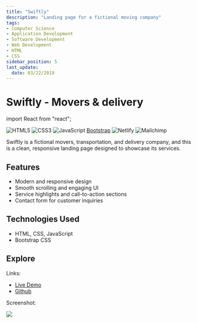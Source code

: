 ```yaml
---
title: "Swiftly"
description: "Landing page for a fictional moving company"
tags: 
- Computer Science
- Application Development
- Software Development
- Web Development
- HTML
- CSS
sidebar_position: 5
last_update:
  date: 03/22/2019
---
```



# Swiftly - Movers & delivery

import React from "react";

![HTML5](https://img.shields.io/badge/html5-%23E34F26.svg?style=for-the-badge&logo=html5&logoColor=white) ![CSS3](https://img.shields.io/badge/css3-%231572B6.svg?style=for-the-badge&logo=css3&logoColor=white) 	![JavaScript](https://img.shields.io/badge/javascript-%23323330.svg?style=for-the-badge&logo=javascript&logoColor=%23F7DF1E) [Bootstrap](https://img.shields.io/badge/bootstrap-%238511FA.svg?style=for-the-badge&logo=bootstrap&logoColor=white)  ![Netlify](https://img.shields.io/badge/netlify-%23000000.svg?style=for-the-badge&logo=netlify&logoColor=#00C7B7) ![Mailchimp](https://img.shields.io/badge/mailchimp--%23FFE01B?style=for-the-badge&logo=mailchimp) 

Swiftly is a fictional movers, transportation, and delivery company, and this is a clean, responsive landing page designed to showcase its services.  

## Features  

- Modern and responsive design  
- Smooth scrolling and engaging UI  
- Service highlights and call-to-action sections  
- Contact form for customer inquiries  

## Technologies Used  

- HTML, CSS, JavaScript  
- Bootstrap CSS 


## Explore 

Links: 

- [Live Demo](https://swiftly-express.netlify.app/) 
- [Github](https://github.com/joseeden/Swiftly) 

Screenshot:

<div class="img-center"> 

![](/img/docs/Screenshot-2025-04-02-181039.png)

</div>
